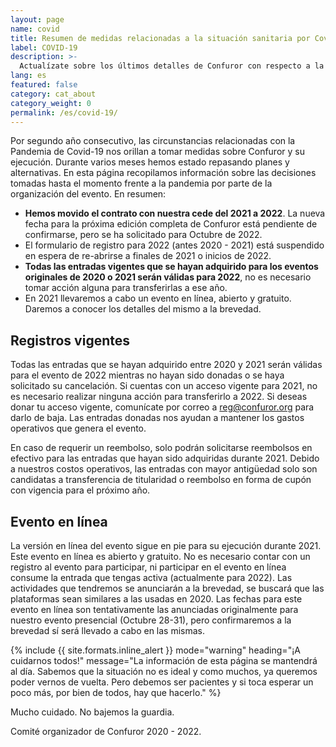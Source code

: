 ```yaml
---
layout: page
name: covid
title: Resumen de medidas relacionadas a la situación sanitaria por Covid-19
label: COVID-19
description: >-
  Actualízate sobre los últimos detalles de Confuror con respecto a la situación sanitaria del COVID-19
lang: es
featured: false
category: cat_about
category_weight: 0
permalink: /es/covid-19/
---
```


Por segundo año consecutivo, las circunstancias relacionadas con la Pandemia de Covid-19 nos orillan a tomar medidas sobre Confuror y su ejecución. Durante varios meses hemos estado repasando planes y alternativas. En esta página recopilamos información sobre las decisiones tomadas hasta el momento frente a la pandemia por parte de la organización del evento. En resumen:

- **Hemos movido el contrato con nuestra cede del 2021 a 2022**. La nueva fecha para la próxima edición completa de Confuror está pendiente de confirmarse, pero se ha solicitado para Octubre de 2022.
- El formulario de registro para 2022 (antes 2020 - 2021) está suspendido en espera de re-abrirse a finales de 2021 o inicios de 2022.
- **Todas las entradas vigentes que se hayan adquirido para los eventos originales de 2020 o 2021 serán válidas para 2022**, no es necesario tomar acción alguna para transferirlas a ese año.
- En 2021 llevaremos a cabo un evento en línea, abierto y gratuito. Daremos a conocer los detalles del mismo a la brevedad.

## Registros vigentes

Todas las entradas que se hayan adquirido entre 2020 y 2021 serán válidas para el evento de 2022 mientras no hayan sido donadas o se haya solicitado su cancelación. Si cuentas con un acceso vigente para 2021, no es necesario realizar ninguna acción para transferirlo a 2022. Si deseas donar tu acceso vigente, comunícate por correo a reg@confuror.org para darlo de baja. Las entradas donadas nos ayudan a mantener los gastos operativos que genera el evento.

En caso de requerir un reembolso, solo podrán solicitarse reembolsos en efectivo para las entradas que hayan sido adquiridas durante 2021. Debido a nuestros costos operativos, las entradas con mayor antigüedad solo son candidatas a transferencia de titularidad o reembolso en forma de cupón con vigencia para el próximo año.

## Evento en línea

La versión en línea del evento sigue en pie para su ejecución durante 2021. Este evento en línea es abierto y gratuito. No es necesario contar con un registro al evento para participar, ni participar en el evento en línea consume la entrada que tengas activa (actualmente para 2022). Las actividades que tendremos se anunciarán a la brevedad, se buscará que las plataformas sean similares a las usadas en 2020. Las fechas para este evento en línea son tentativamente las anunciadas originalmente para nuestro evento presencial (Octubre 28-31), pero confirmaremos a la brevedad sí será llevado a cabo en las mismas.

{%
  include {{ site.formats.inline_alert }}
  mode="warning"
  heading="¡A cuidarnos todos!"
  message="La información de esta página se mantendrá al día. Sabemos que la situación no es ideal y como muchos, ya queremos poder vernos de vuelta. Pero debemos ser pacientes y si toca esperar un poco más, por bien de todos, hay que hacerlo."
%}

Mucho cuidado. No bajemos la guardia.

<p class="signature">Comité organizador de Confuror 2020 - 2022.</p>
